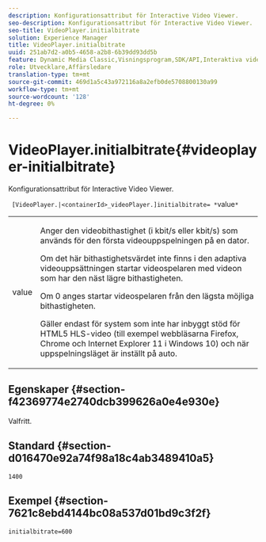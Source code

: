 ```yaml
---
description: Konfigurationsattribut för Interactive Video Viewer.
seo-description: Konfigurationsattribut för Interactive Video Viewer.
seo-title: VideoPlayer.initialbitrate
solution: Experience Manager
title: VideoPlayer.initialbitrate
uuid: 251ab7d2-a0b5-4658-a2b8-6b39dd93dd5b
feature: Dynamic Media Classic,Visningsprogram,SDK/API,Interaktiva videoklipp
role: Utvecklare,Affärsledare
translation-type: tm+mt
source-git-commit: 469d1a5c43a972116a8a2efb0de5708800130a99
workflow-type: tm+mt
source-wordcount: '128'
ht-degree: 0%

---
```



# VideoPlayer.initialbitrate{#videoplayer-initialbitrate}

Konfigurationsattribut för Interactive Video Viewer.

` [VideoPlayer.|<containerId>_videoPlayer.]initialbitrate= *`value`*`

<table id="table_C616483932C2482CA9794DDD7313FD7C"> 
 <tbody> 
  <tr> 
   <td colname="col1"> <p> <span class="codeph"> value</span> </p> </td> 
   <td colname="col2"> <p> Anger den videobithastighet (i kbit/s eller kbit/s) som används för den första videouppspelningen på en dator. </p> <p>Om det här bithastighetsvärdet inte finns i den adaptiva videouppsättningen startar videospelaren med videon som har den näst lägre bithastigheten. </p> <p>Om <span class="codeph"> 0</span> anges startar videospelaren från den lägsta möjliga bithastigheten. </p> <p>Gäller endast för system som inte har inbyggt stöd för HTML5 HLS-video (till exempel webbläsarna Firefox, Chrome och Internet Explorer 11 i Windows 10) och när uppspelningsläget är inställt på auto. </p> </td> 
  </tr> 
 </tbody> 
</table>

## Egenskaper {#section-f42369774e2740dcb399626a0e4e930e}

Valfritt.

## Standard {#section-d016470e92a74f98a18c4ab3489410a5}

`1400`

## Exempel {#section-7621c8ebd4144bc08a537d01bd9c3f2f}

```
initialbitrate=600
```

